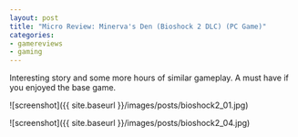 ```yaml
---
layout: post
title: "Micro Review: Minerva's Den (Bioshock 2 DLC) (PC Game)"
categories:
- gamereviews
- gaming
---
```



Interesting story and some more hours of similar gameplay. A must have if you enjoyed the base game.


![screenshot]({{ site.baseurl }}/images/posts/bioshock2_01.jpg)

![screenshot]({{ site.baseurl }}/images/posts/bioshock2_04.jpg)

